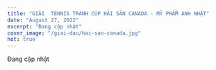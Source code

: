 ```yaml
---
title: "GIẢI  TENNIS TRANH CÚP HẢI SẢN CANADA - MỸ PHẨM ANH NHẬT"
date: "August 27, 2022"
excerpt: "Đang cập nhật"
cover_image: "/giai-dau/hai-san-canada.jpg"
hot: true
---
```


Đang cập nhật
